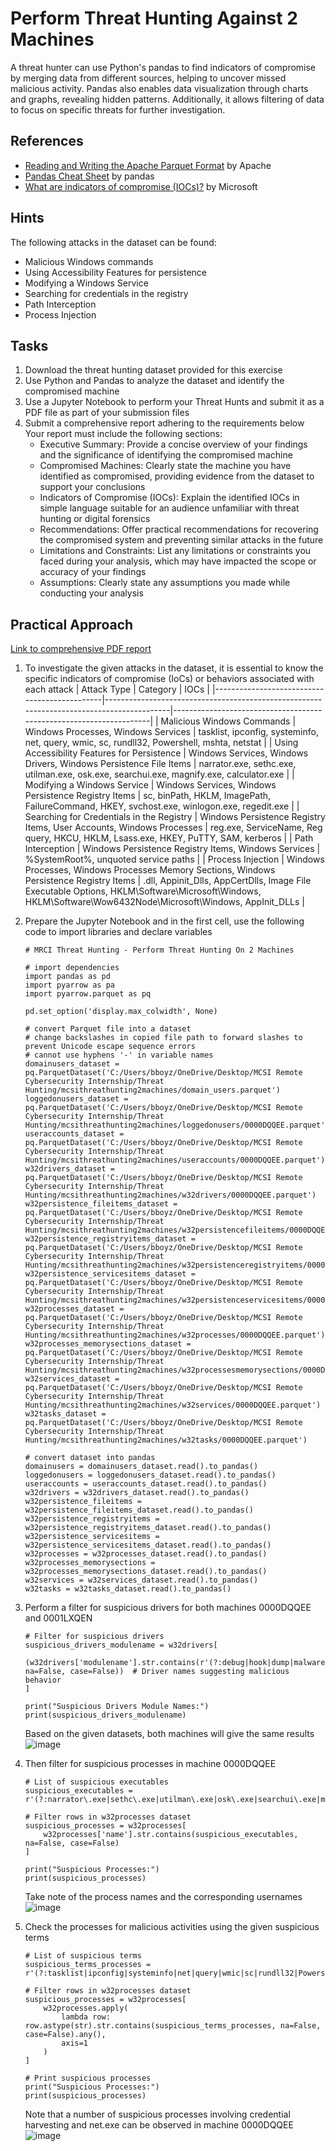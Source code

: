 # Perform Threat Hunting Against 2 Machines
A threat hunter can use Python's pandas to find indicators of compromise by merging data from different sources, helping to uncover missed malicious activity. Pandas also enables data visualization through charts and graphs, revealing hidden patterns. Additionally, it allows filtering of data to focus on specific threats for further investigation.

## References
- [Reading and Writing the Apache Parquet Format](https://arrow.apache.org/docs/python/parquet.html#reading-and-writing-the-apache-parquet-format) by Apache
- [Pandas Cheat Sheet](https://pandas.pydata.org/Pandas_Cheat_Sheet.pdf) by pandas
- [What are indicators of compromise (IOCs)?](https://www.microsoft.com/en-my/security/business/security-101/what-are-indicators-of-compromise-ioc#:~:text=An%20indicator%20of%20compromise%20(IOC,data%20exfiltration%2C%20has%20already%20occurred.)) by Microsoft

## Hints
The following attacks in the dataset can be found:
- Malicious Windows commands
- Using Accessibility Features for persistence
- Modifying a Windows Service
- Searching for credentials in the registry
- Path Interception
- Process Injection

## Tasks
1. Download the threat hunting dataset provided for this exercise
2. Use Python and Pandas to analyze the dataset and identify the compromised machine
3. Use a Jupyter Notebook to perform your Threat Hunts and submit it as a PDF file as part of your submission files
4. Submit a comprehensive report adhering to the requirements below
   Your report must include the following sections:
   - Executive Summary: Provide a concise overview of your findings and the significance of identifying the compromised machine
   - Compromised Machines: Clearly state the machine you have identified as compromised, providing evidence from the dataset to support your conclusions
   - Indicators of Compromise (IOCs): Explain the identified IOCs in simple language suitable for an audience unfamiliar with threat hunting or digital forensics
   - Recommendations: Offer practical recommendations for recovering the compromised system and preventing similar attacks in the future
   - Limitations and Constraints: List any limitations or constraints you faced during your analysis, which may have impacted the scope or accuracy of your findings
   - Assumptions: Clearly state any assumptions you made while conducting your analysis

## Practical Approach
[Link to comprehensive PDF report](https://github.com/aaronamran/MCSI-Remote-Cybersecurity-Internship/blob/main/Threat%20Hunting/threat-hunting-2-machines/threathunting2machines.pdf) <br/>
1. To investigate the given attacks in the dataset, it is essential to know the specific indicators of compromise (IoCs) or behaviors associated with each attack
   | Attack Type	                                | Category	                                                                              | IOCs                                                               | 
   |----------------------------------------------|------------------------------------------------------------------------------------------|--------------------------------------------------------------------|
   | Malicious Windows Commands                   | Windows Processes, Windows Services                                                      | tasklist, ipconfig, systeminfo, net, query, wmic, sc, rundll32, Powershell, mshta, netstat |
   | Using Accessibility Features for Persistence | Windows Services, Windows Drivers, Windows Persistence File Items                        | narrator.exe, sethc.exe, utilman.exe, osk.exe, searchui.exe, magnify.exe, calculator.exe |
   | Modifying a Windows Service                  | Windows Services, Windows Persistence Registry Items                                     | sc, binPath, HKLM, ImagePath, FailureCommand, HKEY, svchost.exe, winlogon.exe, regedit.exe |
   | Searching for Credentials in the Registry    | Windows Persistence Registry Items, User Accounts, Windows Processes                     | reg.exe, ServiceName, Reg query, HKCU, HKLM, Lsass.exe, HKEY, PuTTY, SAM, kerberos |
   | Path Interception                            | Windows Persistence Registry Items, Windows Services                                     | %SystemRoot%, unquoted service paths |
   | Process Injection                            | Windows Processes, Windows Processes Memory Sections, Windows Persistence Registry Items | .dll, Appinit_Dlls, AppCertDlls, Image File Executable Options, HKLM\Software\Microsoft\Windows, HKLM\Software\Wow6432Node\Microsoft\Windows, AppInit_DLLs |

2. Prepare the Jupyter Notebook and in the first cell, use the following code to import libraries and declare variables
   ```
   # MRCI Threat Hunting - Perform Threat Hunting On 2 Machines

   # import dependencies
   import pandas as pd
   import pyarrow as pa
   import pyarrow.parquet as pq

   pd.set_option('display.max_colwidth', None)
   
   # convert Parquet file into a dataset
   # change backslashes in copied file path to forward slashes to prevent Unicode escape sequence errors 
   # cannot use hyphens '-' in variable names
   domainusers_dataset = pq.ParquetDataset('C:/Users/bboyz/OneDrive/Desktop/MCSI Remote Cybersecurity Internship/Threat Hunting/mcsithreathunting2machines/domain_users.parquet')
   loggedonusers_dataset = pq.ParquetDataset('C:/Users/bboyz/OneDrive/Desktop/MCSI Remote Cybersecurity Internship/Threat Hunting/mcsithreathunting2machines/loggedonusers/0000DQQEE.parquet')
   useraccounts_dataset = pq.ParquetDataset('C:/Users/bboyz/OneDrive/Desktop/MCSI Remote Cybersecurity Internship/Threat Hunting/mcsithreathunting2machines/useraccounts/0000DQQEE.parquet')
   w32drivers_dataset = pq.ParquetDataset('C:/Users/bboyz/OneDrive/Desktop/MCSI Remote Cybersecurity Internship/Threat Hunting/mcsithreathunting2machines/w32drivers/0000DQQEE.parquet')
   w32persistence_fileitems_dataset = pq.ParquetDataset('C:/Users/bboyz/OneDrive/Desktop/MCSI Remote Cybersecurity Internship/Threat Hunting/mcsithreathunting2machines/w32persistencefileitems/0000DQQEE.parquet')
   w32persistence_registryitems_dataset = pq.ParquetDataset('C:/Users/bboyz/OneDrive/Desktop/MCSI Remote Cybersecurity Internship/Threat Hunting/mcsithreathunting2machines/w32persistenceregistryitems/0000DQQEE.parquet')
   w32persistence_servicesitems_dataset = pq.ParquetDataset('C:/Users/bboyz/OneDrive/Desktop/MCSI Remote Cybersecurity Internship/Threat Hunting/mcsithreathunting2machines/w32persistenceservicesitems/0000DQQEE.parquet')
   w32processes_dataset = pq.ParquetDataset('C:/Users/bboyz/OneDrive/Desktop/MCSI Remote Cybersecurity Internship/Threat Hunting/mcsithreathunting2machines/w32processes/0000DQQEE.parquet')
   w32processes_memorysections_dataset = pq.ParquetDataset('C:/Users/bboyz/OneDrive/Desktop/MCSI Remote Cybersecurity Internship/Threat Hunting/mcsithreathunting2machines/w32processesmemorysections/0000DQQEE.parquet')
   w32services_dataset = pq.ParquetDataset('C:/Users/bboyz/OneDrive/Desktop/MCSI Remote Cybersecurity Internship/Threat Hunting/mcsithreathunting2machines/w32services/0000DQQEE.parquet')
   w32tasks_dataset = pq.ParquetDataset('C:/Users/bboyz/OneDrive/Desktop/MCSI Remote Cybersecurity Internship/Threat Hunting/mcsithreathunting2machines/w32tasks/0000DQQEE.parquet')
   
   # convert dataset into pandas
   domainusers = domainusers_dataset.read().to_pandas()
   loggedonusers = loggedonusers_dataset.read().to_pandas()
   useraccounts = useraccounts_dataset.read().to_pandas()
   w32drivers = w32drivers_dataset.read().to_pandas()
   w32persistence_fileitems = w32persistence_fileitems_dataset.read().to_pandas()
   w32persistence_registryitems = w32persistence_registryitems_dataset.read().to_pandas()
   w32persistence_servicesitems = w32persistence_servicesitems_dataset.read().to_pandas()
   w32processes = w32processes_dataset.read().to_pandas()
   w32processes_memorysections = w32processes_memorysections_dataset.read().to_pandas()
   w32services = w32services_dataset.read().to_pandas()
   w32tasks = w32tasks_dataset.read().to_pandas()
   ```

3. Perform a filter for suspicious drivers for both machines 0000DQQEE and 0001LXQEN
   ```
   # Filter for suspicious drivers
   suspicious_drivers_modulename = w32drivers[
       (w32drivers['modulename'].str.contains(r'(?:debug|hook|dump|malware|rootkit)', na=False, case=False))  # Driver names suggesting malicious behavior
   ]
   
   print("Suspicious Drivers Module Names:")
   print(suspicious_drivers_modulename)
   ```
   Based on the given datasets, both machines will give the same results <br/>
   ![image](https://github.com/user-attachments/assets/4639dddb-dffc-462e-b744-7a759a119aae)
4. Then filter for suspicious processes in machine 0000DQQEE
   ```
   # List of suspicious executables
   suspicious_executables = r'(?:narrator\.exe|sethc\.exe|utilman\.exe|osk\.exe|searchui\.exe|magnify\.exe|calculator\.exe)'
   
   # Filter rows in w32processes dataset
   suspicious_processes = w32processes[
       w32processes['name'].str.contains(suspicious_executables, na=False, case=False)
   ]
   
   print("Suspicious Processes:")
   print(suspicious_processes)
   ```
   Take note of the process names and the corresponding usernames <br/>
   ![image](https://github.com/user-attachments/assets/6fa89c69-c676-4aec-8f54-270b86e9cee4)
5. Check the processes for malicious activities using the given suspicious terms
   ```
   # List of suspicious terms
   suspicious_terms_processes = r'(?:tasklist|ipconfig|systeminfo|net|query|wmic|sc|rundll32|Powershell|mshta|netstat)'
   
   # Filter rows in w32processes dataset
   suspicious_processes = w32processes[
       w32processes.apply(
           lambda row: row.astype(str).str.contains(suspicious_terms_processes, na=False, case=False).any(),
           axis=1
       )
   ]
   
   # Print suspicious processes
   print("Suspicious Processes:")
   print(suspicious_processes)
   ```
   Note that a number of suspicious processes involving credential harvesting and net.exe can be observed in machine 0000DQQEE <br/>
   ![image](https://github.com/user-attachments/assets/e2de1a7c-92a7-4b91-88b9-b9bea9fe280e)




